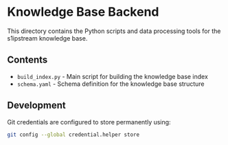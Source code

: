 # Knowledge Base Backend

This directory contains the Python scripts and data processing tools for the s1ipstream knowledge base.

## Contents

- `build_index.py` - Main script for building the knowledge base index
- `schema.yaml` - Schema definition for the knowledge base structure

## Development

Git credentials are configured to store permanently using:
```bash
git config --global credential.helper store
``` 